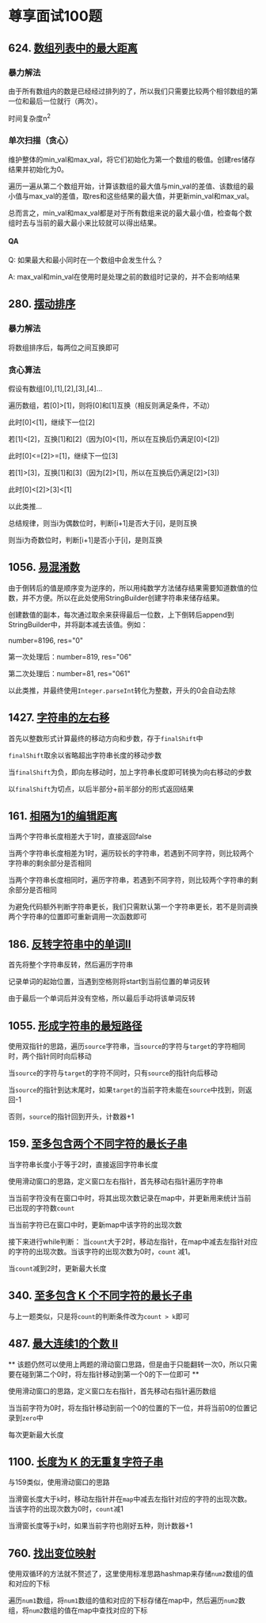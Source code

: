 # 尊享面试100题

## 624. [数组列表中的最大距离](./leetcode/editor/cn/MaximumDistanceInArrays.java)

### 暴力解法

由于所有数组内的数是已经经过排列的了，所以我们只需要比较两个相邻数组的第一位和最后一位就行（两次）。

时间复杂度n<sup>2</sup>

### 单次扫描（贪心）

维护整体的min_val和max_val，将它们初始化为第一个数组的极值。创建res储存结果并初始化为0。

遍历一遍从第二个数组开始，计算该数组的最大值与min_val的差值、该数组的最小值与max_val的差值，取res和这些结果的最大值，并更新min_val和max_val。

总而言之，min_val和max_val都是对于所有数组来说的最大最小值，检查每个数组时去与当前的最大最小来比较就可以得出结果。

#### QA

Q: 如果最大和最小同时在一个数组中会发生什么？

A: max_val和min_val在使用时是处理之前的数组时记录的，并不会影响结果

## 280. [摆动排序](./leetcode/editor/cn/WiggleSort.java)

### 暴力解法

将数组排序后，每两位之间互换即可

### 贪心算法

假设有数组[0],[1],[2],[3],[4]...

遍历数组，若[0]>[1]，则将[0]和[1]互换（相反则满足条件，不动）

此时[0]<[1]，继续下一位[2]

若[1]<[2]，互换[1]和[2]（因为[0]<[1]，所以在互换后仍满足[0]<[2])

此时[0]<=[2]>=[1]，继续下一位[3]

若[1]>[3]，互换[1]和[3]（因为[2]>[1]，所以在互换后仍满足[2]>[3])

此时[0]<[2]>[3]<[1]

以此类推...

总结规律，则当i为偶数位时，判断[i+1]是否大于[i]，是则互换

则当i为奇数位时，判断[i+1]是否小于[i]，是则互换

## 1056. [易混淆数](./leetcode/editor/cn/ConfusingNumber.java)

由于倒转后的值是顺序变为逆序的，所以用纯数学方法储存结果需要知道数值的位数，并不方便。所以在此处使用StringBuilder创建字符串来储存结果。

创建数值的副本，每次通过取余来获得最后一位数，上下倒转后append到StringBuilder中，并将副本减去该值。例如：

number=8196, res="0"

第一次处理后：number=819, res="06"

第二次处理后：number=81, res="061"

以此类推，并最终使用`Integer.parseInt`转化为整数，开头的0会自动去除

## 1427. [字符串的左右移](./leetcode/editor/cn/PerformStringShifts.java)

首先以整数形式计算最终的移动方向和步数，存于`finalShift`中

`finalShift`取余以省略超出字符串长度的移动步数

当`finalShift`为负，即向左移动时，加上字符串长度即可转换为向右移动的步数

以`finalShift`为切点，以后半部分+前半部分的形式返回结果

## 161. [相隔为1的编辑距离](./leetcode/editor/cn/OneEditDistance.java)

当两个字符串长度相差大于1时，直接返回false

当两个字符串长度相差为1时，遍历较长的字符串，若遇到不同字符，则比较两个字符串的剩余部分是否相同

当两个字符串长度相同时，遍历字符串，若遇到不同字符，则比较两个字符串的剩余部分是否相同

为避免代码额外判断字符串更长，我们只需默认第一个字符串更长，若不是则调换两个字符串的位置即可重新调用一次函数即可

## 186. [反转字符串中的单词II](./leetcode/editor/cn/ReverseWordsInAStringIi.java)

首先将整个字符串反转，然后遍历字符串

记录单词的起始位置，当遇到空格则将start到当前位置的单词反转

由于最后一个单词后并没有空格，所以最后手动将该单词反转

## 1055. [形成字符串的最短路径](./leetcode/editor/cn/ShortestWayToFormString.java)

使用双指针的思路，遍历`source`字符串，当`source`的字符与`target`的字符相同时，两个指针同时向后移动

当`source`的字符与`target`的字符不同时，只有`source`的指针向后移动

当`source`的指针到达末尾时，如果`target`的当前字符未能在`source`中找到，则返回-1

否则，`source`的指针回到开头，计数器+1

## 159. [至多包含两个不同字符的最长子串](./leetcode/editor/cn/LongestSubstringWithAtMostTwoDistinctCharacters.java)

当字符串长度小于等于2时，直接返回字符串长度

使用滑动窗口的思路，定义窗口左右指针，首先移动右指针遍历字符串

当当前字符没有在窗口中时，将其出现次数记录在map中，并更新用来统计当前已出现的字符数`count`

当当前字符已在窗口中时，更新map中该字符的出现次数

接下来进行while判断： 当`count`大于2时，移动左指针，在map中减去左指针对应的字符的出现次数。当该字符的出现次数为0时，`count`
减1。

当`count`减到2时，更新最大长度

## 340. [至多包含 K 个不同字符的最长子串](./leetcode/editor/cn/LongestSubstringWithAtMostKDistinctCharacters.java)

与上一题类似，只是将`count`的判断条件改为`count > k`即可

## 487. [最大连续1的个数 II](./leetcode/editor/cn/MaxConsecutiveOnesIi.java)

**
该题仍然可以使用上两题的滑动窗口思路，但是由于只能翻转一次0，所以只需要在碰到第二个0时，将左指针移动到第一个0的下一位即可
**

使用滑动窗口的思路，定义窗口左右指针，首先移动右指针遍历数组

当当前字符为0时，将左指针移动到前一个0的位置的下一位，并将当前0的位置记录到`zero`中

每次更新最大长度

## 1100. [长度为 K 的无重复字符子串](./leetcode/editor/cn/Q1100_FindKLengthSubstringsWithNoRepeatedCharacters.java)

与159类似，使用滑动窗口的思路

当滑窗长度大于`k`时，移动左指针并在`map`中减去左指针对应的字符的出现次数。当该字符的出现次数为0时，`count`减1

当滑窗长度等于`k`时，如果当前字符也刚好五种，则计数器+1

## 760. [找出变位映射](./leetcode/editor/cn/FindAnagramMappings.java)

使用双循环的方法就不赘述了，这里使用标准思路hashmap来存储`num2`数组的值和对应的下标

遍历`num1`数组，将`num1`数组的值和对应的下标存储在map中，然后遍历`num2`数组，将`num2`数组的值在map中查找对应的下标


